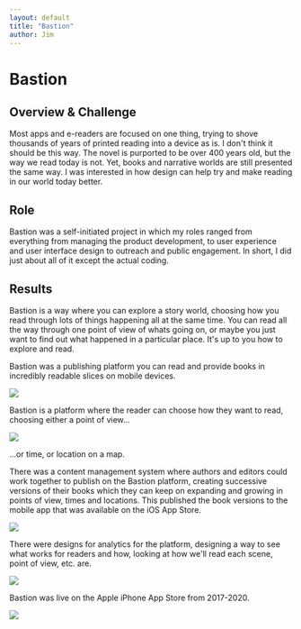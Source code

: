 ```yaml
---
layout: default
title: "Bastion"
author: Jim
---
```


# Bastion

## Overview & Challenge

Most apps and e-readers are focused on one thing, trying to shove thousands of years of printed reading into a device as is. I don't think it should be this way. The novel is purported to be over 400 years old, but the way we read today is not. Yet, books and narrative worlds are still presented the same way. I was interested in how design can help try and make reading in our world today better.

## Role

Bastion was a self-initiated project in which my roles ranged from everything from managing the product development, to user experience and user interface design to outreach and public engagement. In short, I did just about all of it except the actual coding.

## Results

Bastion is a way where you can explore a story world, choosing how you read through lots of things happening all at the same time. You can read all the way through one point of view of whats going on, or maybe you just want to find out what happened in a particular place. It's up to you how to explore and read.

Bastion was a publishing platform you can read and provide books in incredibly readable slices on mobile devices.

![]({{site.url}}assets/images/bastion-screens1.png)

Bastion is a platform where the reader can choose how they want to read, choosing either a point of view...

![]({{site.url}}assets/images/bastion-screens2.png)

...or time, or location on a map.

There was a content management system where authors and editors could work together to publish on the Bastion platform, creating successive versions of their books which they can keep on expanding and growing in points of view, times and locations. This published the book versions to the mobile app that was available on the iOS App Store.

![]({{site.url}}assets/images/bastion-admin1.png)

There were designs for analytics for the platform, designing a way to see what works for readers and how, looking at how we'll read each scene, point of view, etc. are.

![]({{site.url}}assets/images/bastion-admin2.png)

Bastion was live on the Apple iPhone App Store from 2017-2020.

![]({{site.url}}assets/images/bastion-appstore.png)